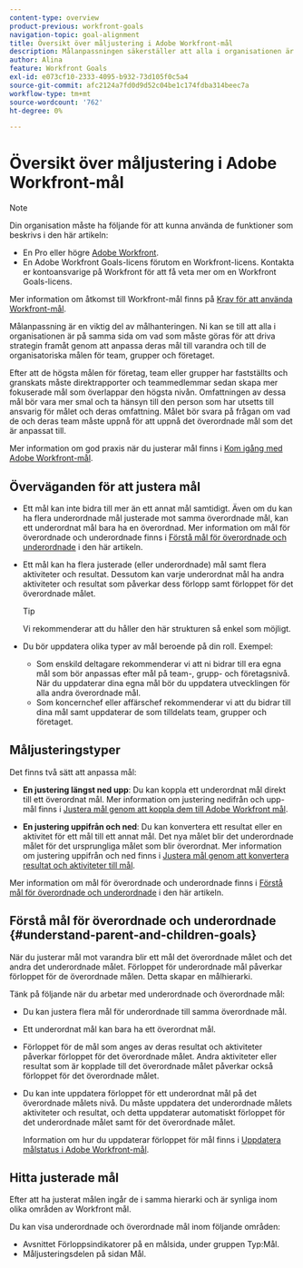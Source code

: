 ```yaml
---
content-type: overview
product-previous: workfront-goals
navigation-topic: goal-alignment
title: Översikt över måljustering i Adobe Workfront-mål
description: Målanpassningen säkerställer att alla i organisationen är på samma sida om vad som måste uppnås genom att anpassa sina mål till varandra och till de organisatoriska målen för team, grupper och företaget.
author: Alina
feature: Workfront Goals
exl-id: e073cf10-2333-4095-b932-73d105f0c5a4
source-git-commit: afc2124a7fd0d9d52c04be1c174fdba314beec7a
workflow-type: tm+mt
source-wordcount: '762'
ht-degree: 0%

---
```


# Översikt över måljustering i Adobe Workfront-mål

>[!NOTE]
>
>Din organisation måste ha följande för att kunna använda de funktioner som beskrivs i den här artikeln:
>* En Pro eller högre [Adobe Workfront](https://www.workfront.com/plans).
>* En Adobe Workfront Goals-licens förutom en Workfront-licens. Kontakta er kontoansvarige på Workfront för att få veta mer om en Workfront Goals-licens.
>
>Mer information om åtkomst till Workfront-mål finns på [Krav för att använda Workfront-mål](../../workfront-goals/goal-management/access-needed-for-wf-goals.md).

<!--drafted for P&P new model: the note at the top will need to be replaced with this:    
    
Your organization must have the following to use the functionality described in this article:    
    
* For the legacy plan and license structure:     
    
  * A Pro or higher [Adobe Workfront plan](https://www.workfront.com/plans).     
  * An Adobe Workfront Goals license in addition to a Workfront license.    
    
* For the current plan and license structure:    
    
  * An Ultimate plan     
        
    Or    
        
    An additional license for Adobe Workfront Goals for the Prime or Select Adobe Workfront plans. <is there a link we can add here for the plans and what they contain?!>    
    
Contact your Workfront account manager to learn about a Workfront Goals license.    
    
For additional information about access to Workfront Goals, see [Requirements to use Workfront Goals](../workfront-goals/goal-management/access-needed-for-wf-goals.md).    
-->

Målanpassning är en viktig del av målhanteringen. Ni kan se till att alla i organisationen är på samma sida om vad som måste göras för att driva strategin framåt genom att anpassa deras mål till varandra och till de organisatoriska målen för team, grupper och företaget.

Efter att de högsta målen för företag, team eller grupper har fastställts och granskats måste direktrapporter och teammedlemmar sedan skapa mer fokuserade mål som överlappar den högsta nivån. Omfattningen av dessa mål bör vara mer smal och ta hänsyn till den person som har utsetts till ansvarig för målet och deras omfattning. Målet bör svara på frågan om vad de och deras team måste uppnå för att uppnå det överordnade mål som det är anpassat till.

Mer information om god praxis när du justerar mål finns i [Kom igång med Adobe Workfront-mål](../../workfront-goals/goal-management/getting-started-with-wf-goals.md).

## Överväganden för att justera mål

* Ett mål kan inte bidra till mer än ett annat mål samtidigt. Även om du kan ha flera underordnade mål justerade mot samma överordnade mål, kan ett underordnat mål bara ha en överordnad. Mer information om mål för överordnade och underordnade finns i [Förstå mål för överordnade och underordnade](#understand-parent-and-children-goals) i den här artikeln.
* Ett mål kan ha flera justerade (eller underordnade) mål samt flera aktiviteter och resultat. Dessutom kan varje underordnat mål ha andra aktiviteter och resultat som påverkar dess förlopp samt förloppet för det överordnade målet.

   >[!TIP]
   >
   >Vi rekommenderar att du håller den här strukturen så enkel som möjligt.

* Du bör uppdatera olika typer av mål beroende på din roll. Exempel:

   * Som enskild deltagare rekommenderar vi att ni bidrar till era egna mål som bör anpassas efter mål på team-, grupp- och företagsnivå. När du uppdaterar dina egna mål bör du uppdatera utvecklingen för alla andra överordnade mål.
   * Som koncernchef eller affärschef rekommenderar vi att du bidrar till dina mål samt uppdaterar de som tilldelats team, grupper och företaget.

## Måljusteringstyper

Det finns två sätt att anpassa mål:

* **En justering längst ned upp**: Du kan koppla ett underordnat mål direkt till ett överordnat mål. Mer information om justering nedifrån och upp-mål finns i [Justera mål genom att koppla dem till Adobe Workfront mål](../../workfront-goals/goal-alignment/align-goals-by-connecting-them.md).

* **En justering uppifrån och ned**: Du kan konvertera ett resultat eller en aktivitet för ett mål till ett annat mål. Det nya målet blir det underordnade målet för det ursprungliga målet som blir överordnat. Mer information om justering uppifrån och ned finns i [Justera mål genom att konvertera resultat och aktiviteter till mål](../../workfront-goals/goal-alignment/align-goals-by-converting-results-activities.md).

Mer information om mål för överordnade och underordnade finns i [Förstå mål för överordnade och underordnade](#understand-parent-and-children-goals) i den här artikeln.

## Förstå mål för överordnade och underordnade {#understand-parent-and-children-goals}

När du justerar mål mot varandra blir ett mål det överordnade målet och det andra det underordnade målet. Förloppet för underordnade mål påverkar förloppet för de överordnade målen. Detta skapar en målhierarki.

Tänk på följande när du arbetar med underordnade och överordnade mål:

* Du kan justera flera mål för underordnade till samma överordnade mål.
* Ett underordnat mål kan bara ha ett överordnat mål.
* Förloppet för de mål som anges av deras resultat och aktiviteter påverkar förloppet för det överordnade målet. Andra aktiviteter eller resultat som är kopplade till det överordnade målet påverkar också förloppet för det överordnade målet.
* Du kan inte uppdatera förloppet för ett underordnat mål på det överordnade målets nivå. Du måste uppdatera det underordnade målets aktiviteter och resultat, och detta uppdaterar automatiskt förloppet för det underordnade målet samt för det överordnade målet.

   Information om hur du uppdaterar förloppet för mål finns i [Uppdatera målstatus i Adobe Workfront-mål](../../workfront-goals/goal-review-and-workfront-goals-sections/check-in-goals.md).

## Hitta justerade mål

Efter att ha justerat målen ingår de i samma hierarki och är synliga inom olika områden av Workfront mål.

<!--
* In the Production enviroment, you can view children and parent goals in the following areas:

    * The Goal Details panel
    * Goal List
    * Goal Alignment section
    * Check-in section
    * Pulse section
    * You can view all the parent goals of a goal in the Goal Hierarchy field of a Project or Goal report.
-->
Du kan visa underordnade och överordnade mål inom följande områden:

* Avsnittet Förloppsindikatorer på en målsida, under gruppen Typ:Mål.
* Måljusteringsdelen på sidan Mål.




